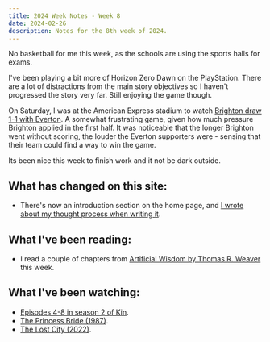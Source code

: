 ```yaml
---
title: 2024 Week Notes - Week 8
date: 2024-02-26
description: Notes for the 8th week of 2024.
---
```


No basketball for me this week, as the schools are using the sports halls for exams.

I've been playing a bit more of Horizon Zero Dawn on the PlayStation. There are a lot of distractions from the main story objectives so I haven't progressed the story very far. Still enjoying the game though.

On Saturday, I was at the American Express stadium to watch [Brighton draw 1-1 with Everton](https://www.brightonandhovealbion.com/news/3908717/dunk-rises-to-the-occasion-to-earn-albion-a-point). A somewhat frustrating game, given how much pressure Brighton applied in the first half. It was noticeable that the longer Brighton went without scoring, the louder the Everton supporters were - sensing that their team could find a way to win the game.

Its been nice this week to finish work and it not be dark outside.

## What has changed on this site:

- There's now an introduction section on the home page, and [I wrote about my thought process when writing it](/journal/2024/introduction/).

## What I've been reading:

- I read a couple of chapters from [Artificial Wisdom by Thomas R. Weaver](/reading/#now) this week.

## What I've been watching:

- [Episodes 4-8 in season 2 of Kin](https://www.themoviedb.org/tv/112693/season/2).
- [The Princess Bride (1987)](https://www.themoviedb.org/movie/2493).
- [The Lost City (2022)](https://www.themoviedb.org/movie/752623).
